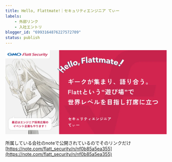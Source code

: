 ```yaml
---
title: Hello, Flattmate!｜セキュリティエンジニア てぃー
labels: 
    - 外部リンク
    - 入社エントリ
blogger_id: "6993164876227572709"
status: publish
---
```

[![](images/hello_flattmate_k1rnt.webp)](images/hello_flattmate_k1rnt.webp)

所属している会社のnoteで公開されているのでそのリンクだけ
[https://note.com/flatt_security/n/nf0b85a5ea355](https://note.com/flatt_security/n/nf0b85a5ea355)